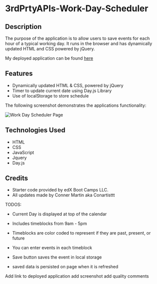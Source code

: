 # 3rdPrtyAPIs-Work-Day-Scheduler

## Description

The purpose of the application is to allow users to save events for each hour of a typical working day. It runs in the browser and has dynamically updated HTML and CSS powered by jQuery.

My deployed application can be found [here](https://conartisttt.github.io/)

## Features

* Dynamically updated HTML & CSS, powered by jQuery
* Timer to update current date using Day.js Library
* Use of localStorage to store schedule

The following screenshot demonstrates the applications functionality:

![Work Day Scheduler Page](./assets/images/)

## Technologies Used

* HTML
* CSS
* JavaScript
* Jquery
* Day.js

## Credits

* Starter code provided by edX Boot Camps LLC.
* All updates made by Conner Martin aka Conartisttt

TODOS:

* Current Day is displayed at top of the calendar

* Includes timeblocks from 9am - 5pm

* Timeblocks are color coded to represent if they are past, present, or future

* You can enter events in each timeblock

* Save button saves the event in local storage

* saved data is persisted on page when it is refreshed


Add link to deployed application
add screenshot
add quality comments